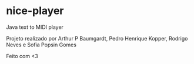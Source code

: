 # nice-player
Java text to MIDI player

Projeto realizado por Arthur P Baumgardt, Pedro Henrique Kopper, Rodrigo Neves e Sofia Popsin Gomes

Feito com <3